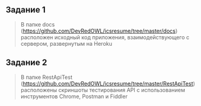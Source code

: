## Задание 1
> В папке docs (https://github.com/DevRedOWL/icsresume/tree/master/docs) расположен исходный код приложения, взаимодействующего с сервером, развернутым на Heroku

## Задание 2
> В папке RestApiTest (https://github.com/DevRedOWL/icsresume/tree/master/RestApiTest) расположены скриншоты тестирования API с использованием инструментов Chrome, Postman и Fiddler
